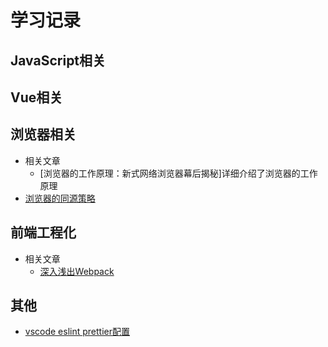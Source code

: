 # 学习记录

## JavaScript相关

## Vue相关

## 浏览器相关
- 相关文章
  - [浏览器的工作原理：新式网络浏览器幕后揭秘]详细介绍了浏览器的工作原理
- [浏览器的同源策略](https://github.com/noPnoG/blog/blob/main/articles/%E6%B5%8F%E8%A7%88%E5%99%A8/%E6%B5%8F%E8%A7%88%E5%99%A8%E7%9A%84%E5%90%8C%E6%BA%90%E7%AD%96%E7%95%A5.md)
## 前端工程化
- 相关文章
    - [深入浅出Webpack](http://webpack.wuhaolin.cn/)
## 其他

-  [vscode eslint prettier配置](https://github.com/noPnoG/blog/blob/main/articles/%E5%B7%A5%E7%A8%8B%E5%8C%96/eslint.md)

